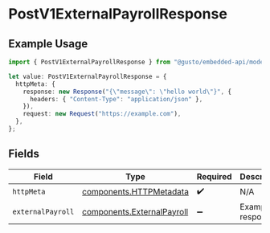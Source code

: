 # PostV1ExternalPayrollResponse

## Example Usage

```typescript
import { PostV1ExternalPayrollResponse } from "@gusto/embedded-api/models/operations/postv1externalpayroll.js";

let value: PostV1ExternalPayrollResponse = {
  httpMeta: {
    response: new Response("{\"message\": \"hello world\"}", {
      headers: { "Content-Type": "application/json" },
    }),
    request: new Request("https://example.com"),
  },
};
```

## Fields

| Field                                                                    | Type                                                                     | Required                                                                 | Description                                                              |
| ------------------------------------------------------------------------ | ------------------------------------------------------------------------ | ------------------------------------------------------------------------ | ------------------------------------------------------------------------ |
| `httpMeta`                                                               | [components.HTTPMetadata](../../models/components/httpmetadata.md)       | :heavy_check_mark:                                                       | N/A                                                                      |
| `externalPayroll`                                                        | [components.ExternalPayroll](../../models/components/externalpayroll.md) | :heavy_minus_sign:                                                       | Example response                                                         |